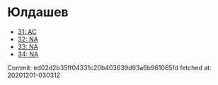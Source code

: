 # Юлдашев
- [31: AC](31.md)
- [32: NA](32.md)
- [33: NA](33.md)
- [34: NA](34.md)

Commit: ed02d2b35ff04331c20b403639d93a6b961065fd
 fetched at: 20201201-030312
